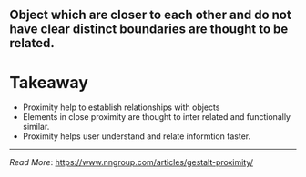 ## Object which are closer to each other  and do not have clear distinct boundaries are thought to be related.

# Takeaway
- Proximity help to establish relationships with objects
- Elements in close proximity are thought to inter related and functionally similar.
- Proximity helps user understand and relate informtion faster.

---

*Read More*: https://www.nngroup.com/articles/gestalt-proximity/